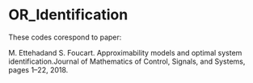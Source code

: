# OR_Identification
These codes corespond to paper: 

M. Ettehadand S. Foucart.  Approximability models and optimal system identification.Journal of Mathematics of Control, Signals, and Systems, pages 1–22, 2018.
